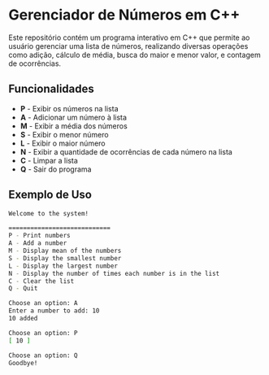 # Gerenciador de Números em C++

Este repositório contém um programa interativo em C++ que permite ao usuário gerenciar uma lista de números, realizando diversas operações como adição, cálculo de média, busca do maior e menor valor, e contagem de ocorrências.

## Funcionalidades

- **P** - Exibir os números na lista
- **A** - Adicionar um número à lista
- **M** - Exibir a média dos números
- **S** - Exibir o menor número
- **L** - Exibir o maior número
- **N** - Exibir a quantidade de ocorrências de cada número na lista
- **C** - Limpar a lista
- **Q** - Sair do programa


## Exemplo de Uso

```sh
Welcome to the system!

============================
P - Print numbers
A - Add a number
M - Display mean of the numbers
S - Display the smallest number
L - Display the largest number
N - Display the number of times each number is in the list
C - Clear the list
Q - Quit

Choose an option: A
Enter a number to add: 10
10 added

Choose an option: P
[ 10 ]

Choose an option: Q
Goodbye!
```


